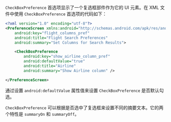 `CheckBoxPreference` 首选项显示了一个复选框部件作为它的 UI 元素。在 XML 文件中使用 `CheckBoxPreference` 首选项的代码如下：

```xml
<?xml version="1.0" encoding="utf-8"?>
<PreferenceScreen xmlns:android="http://schemas.android.com/apk/res/android"
    android:key="flight_columns_pref"
    android:title="Flight Search Preferences"
    android:summary="Set Columns for Search Results">

    <CheckBoxPreference
        android:key="show_airline_column_pref"
        android:defaultValue="true"
        android:title="Airline"
        android:summary="Show Airline column" />

</PreferenceScreen>
```

通过设置 `android:defaultValue` 属性值来设置 `CheckBoxPreference` 是否默认勾选。

`CheckBoxPreference` 可以根据是否选中了复选框来设置不同的摘要文本。它的两个特性是 `summaryOn` 和 `summaryOff`。

